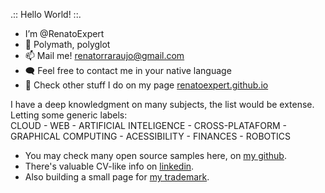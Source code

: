 .:: Hello World! ::.
 - I’m @RenatoExpert
 - 🧠 Polymath, polyglot
 - 📫 Mail me! renatorraraujo@gmail.com
 - 🗨️ Feel free to contact me in your native language
 - 🎨 Check other stuff I do on my page <a href='https://renatoexpert.github.io'>renatoexpert.github.io</a>

I have a deep knowledgment on many subjects, the list would be extense. <br>
Letting some generic labels:<br>
CLOUD - WEB - ARTIFICIAL INTELIGENCE - CROSS-PLATAFORM - GRAPHICAL COMPUTING - ACESSIBILITY - FINANCES - ROBOTICS

- You may check many open source samples here, on <a href='https://github.com/RenatoExpert?tab=repositories'>my github</a>.
- There's valuable CV-like info on <a href='https://www.linkedin.com/in/renatoexpert/'>linkedin</a>.
- Also building a small page for <a href='https://shogunautomacao.com.br/'>my trademark</a>.
